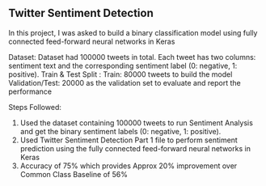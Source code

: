 ## Twitter Sentiment Detection
In this project, I was asked to build a binary classification model using fully connected feed-forward neural networks in Keras

Dataset: 
Dataset had 100000 tweets in total. Each tweet has two columns: sentiment text and the corresponding sentiment label (0: negative, 1: positive). 
Train & Test Split :
Train: 80000 tweets to build the model 
Validation/Test: 20000 as the validation set to evaluate and report the performance 

Steps Followed:
1. Used the dataset containing 100000 tweets to run Sentiment Analysis and get the binary sentiment labels (0: negative, 1: positive). 
2. Used Twitter Sentiment Detection Part 1 file to perform sentiment prediction using the fully connected feed-forward neural networks in Keras
3. Accuracy of 75% which provides Approx 20% improvement over Common Class Baseline of 56%

